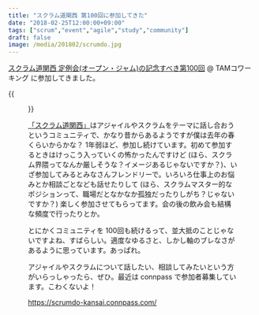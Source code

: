 ```yaml
---
title: "スクラム道関西 第100回に参加してきた"
date: "2018-02-25T12:00:00+09:00"
tags: ["scrum","event","agile","study","community"]
draft: false
image: /media/201802/scrumdo.jpg
---
```


[スクラム道関西 定例会(オープン・ジャム)の記念すべき第100回](https://scrumdo-kansai.connpass.com/event/79503/) @ TAMコワーキング に参加してきました。

{{<figure src="/media/201802/scrumdo.jpg">}}

[「スクラム道関西」](https://www.facebook.com/ScrumDoKansai/)はアジャイルやスクラムをテーマに話し合おうというコミュニティで、かなり昔からあるようですが僕は去年の春くらいからかな？ 1年弱ほど、参加し続けています。初めて参加するときはけっこう入っていくの怖かったんですけど (ほら、スクラム界隈ってなんか厳しそうな？イメージあるじゃないですか？)、いざ参加してみるとみなさんフレンドリーで。いろいろ仕事上のお悩みとか相談ごとなども話せたりして (ほら、スクラムマスター的なポジションって、職場だとなかなか孤独だったりしがち？じゃないですか？) 楽しく参加させてもらってます。会の後の飲み会も結構な頻度で行ったりとか。

とにかくコミュニティを 100回も続けるって、並大抵のことじゃないですよね、すばらしい。適度なゆるさと、しかし軸のブレなさがあるように思っています。あっぱれ。

アジャイルやスクラムについて話したい、相談してみたいという方がいらっしゃったら、ぜひ。最近は connpass で参加者募集しています。こわくないよ！

https://scrumdo-kansai.connpass.com/

